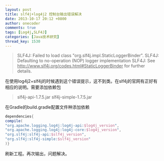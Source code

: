 ```yaml
---
layout: post
title: slf4j+log4j2 控制台输出错误解决
date: 2013-10-17 20:12 +0800
author: onecoder
comments: true
tags: [Log4j,SLF4J]
categories: [Java技术研究]
thread_key: 1530
---
```

<blockquote>
	<p>
		SLF4J: Failed to load class "org.slf4j.impl.StaticLoggerBinder".
		SLF4J: Defaulting to no-operation (NOP) logger implementation
		SLF4J: See <u>http://www.slf4j.org/codes.html#StaticLoggerBinder</u> for further details.</p>
</blockquote>

在使用log4j2+slf4j的时候遇到这个错误提示，这不到类。在slf4j的官网有正好有相应的说明。需要添加依赖包

<blockquote>
	<p>
		slf4j-api-1.7.5.jar
		slf4j-simple-1.7.5.jar
	</p>
</blockquote>

在Gradle的build.gradle配置文件种添加依赖

```groovy
dependencies{
compile(
"org.apache.logging.log4j:log4j-api:$log4j_version",
"org.apache.logging.log4j:log4j-core:$log4j_version",
"org.slf4j:slf4j-api:$slf4j_version",
"org.slf4j:slf4j-simple:$slf4j_version"
)}
```

刷新工程。再次输出，问题解决。


